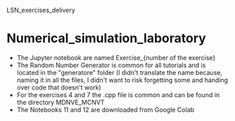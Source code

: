 LSN_exercises_delivery
# Numerical_simulation_laboratory

- The Jupyter notebook are named Exercise_{number of the exercise}
- The Random Number Generator is common for all tutorials and is located in the "generatore" folder (I didn't translate the name because, naming it in all       the files, I didn't want to risk forgetting some and handing over code that doesn't work)
- For the exercises 4 and 7 the .cpp file is common and can be found in the directory MDNVE_MCNVT
- The Notebooks 11 and 12 are downloaded from Google Colab
